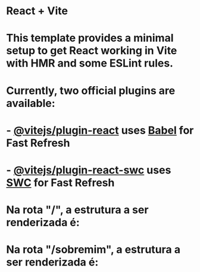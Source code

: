 # React + Vite

# This template provides a minimal setup to get React working in Vite with HMR and some ESLint rules.

# Currently, two official plugins are available:

# - [@vitejs/plugin-react](https://github.com/vitejs/vite-plugin-react/blob/main/packages/plugin-react/README.md) uses [Babel](https://babeljs.io/) for Fast Refresh
# - [@vitejs/plugin-react-swc](https://github.com/vitejs/vite-plugin-react-swc) uses [SWC](https://swc.rs/) for Fast Refresh
 
        
#         Na rota "/", a estrutura a ser renderizada é:
#
 #         <PaginaPadrao>
  #          <Inicio/>
   #       </PaginaPadrao>
#
 #         Na rota "/sobremim", a estrutura a ser renderizada é:
#
 #         <PaginaPadrao>
  #          <SobreMim/>
   #       </PaginaPadrao>